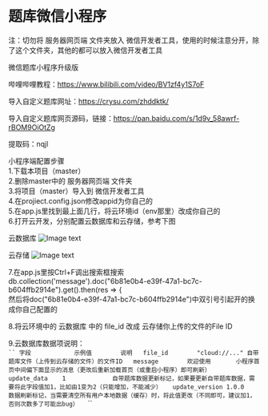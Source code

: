 # 题库微信小程序
注：切勿将 服务器网页端 文件夹放入 微信开发者工具，使用的时候注意分开，除了这个文件夹，其他的都可以放入微信开发者工具

微信题库小程序升级版

哔哩哔哩教程：https://www.bilibili.com/video/BV1zf4y1S7oF

导入自定义题库网址：https://crysu.com/zhddktk/

导入自定义题库网页源码，链接：https://pan.baidu.com/s/1d9v_58awrf-rBOM9OiOtZg 

提取码：nqjl

小程序端配置步骤  
1.下载本项目（master）  
2.删除master中的 服务器网页端 文件夹  
3.将项目（master）导入到 微信开发者工具  
4.在projiect.config.json修改appid为你自己的  
5.在app.js里找到最上面几行，将云环境id（env那里）改成你自己的  
6.打开云开发，分别配置云数据库和云存储，参考下图  
  
云数据库
![Image text](https://raw.githubusercontent.com/547414/tkwxxcx/master/remade/2.png)
  
云存储
![Image text](https://raw.githubusercontent.com/547414/tkwxxcx/master/remade/1.png)
  
7.在app.js里按Ctrl+F调出搜索框搜索  
db.collection('message').doc("6b81e0b4-e39f-47a1-bc7c-b604ffb2914e").get().then(res => {  
然后将doc("6b81e0b4-e39f-47a1-bc7c-b604ffb2914e")中双引号引起开的换成你自己配置的  
  
8.将云环境中的 云数据库 中的 file_id 改成 云存储你上传的文件的File ID  
  
9.云数据库数据项说明：  
` ``
字段            示例值        说明  
file_id        "cloud://..." 自带题库文件（上传到云存储的文件）的文件ID  
message        欢迎使用       小程序首页中间偏下面显示的消息（更改后重新加载首页（或重启小程序）即可刷新）  
update_data    1             自带题库数据更新标记，如果要更新自带题库数据，需要将此字段值加1，比如由1变为2（只能增加，不能减少）  
update_version 1.0.0         数据刷新标记，当需要清空所有用户本地数据（缓存）时，将此值更改（不同即可，建议加1，否则次数多了可能出bug）  
` ``
